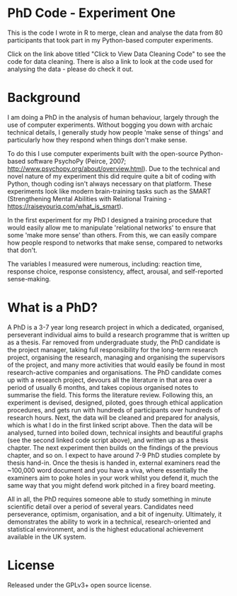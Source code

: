 # PhD Code - Experiment One
This is the code I wrote in R to merge, clean and analyse the data from 80 participants that took part in my Python-based computer experiments.

Click on the link above titled "Click to View Data Cleaning Code" to see the code for data cleaning.
There is also a link to look at the code used for analysing the data - please do check it out.

# Background
I am doing a PhD in the analysis of human behaviour, largely through the use of computer experiments. Without bogging you down with archaic technical details, I generally study how people 'make sense of things' and particularly how they respond when things don't make sense.

To do this I use computer experiments built with the open-source Python-based software PsychoPy (Peirce, 2007; http://www.psychopy.org/about/overview.html). Due to the technical and novel nature of my experiment this did require quite a bit of coding with Python, though coding isn't always necessary on that platform. These experiments look like modern brain-training tasks such as the SMART (Strengthening Mental Abilities with Relational Training - https://raiseyouriq.com/what_is_smart). 

In the first experiment for my PhD I designed a training procedure that would easily allow me to manipulate 'relational networks' to ensure that some 'make more sense' than others. From this, we can easily compare how people respond to networks that make sense, compared to networks that don't.

The variables I measured were numerous, including: reaction time, response choice, response consistency, affect, arousal, and self-reported sense-making.

# What is a PhD?
A PhD is a 3-7 year long research project in which a dedicated, organised, perseverant individual aims to build a research programme that is written up as a thesis. Far removed from undergraduate study, the PhD candidate is the project manager, taking full responsibility for the long-term research project, organising the research, managing and organising the supervisors of the project, and many more activities that would easily be found in most research-active companies and organisations. The PhD candidate comes up with a research project, devours all the literature in that area over a period of usually 6 months, and takes copious organised notes to summarise the field. This forms the literature review. Following this, an experiment is devised, designed, piloted, goes through ethical application procedures, and gets run with hundreds of participants over hundreds of research hours. Next, the data will be cleaned and prepared for analysis, which is what I do in the first linked script above. Then the data will be analysed, turned into boiled down, technical insights and beautiful graphs (see the second linked code script above), and written up as a thesis chapter. The next experiment then builds on the findings of the previous chapter, and so on. I expect to have around 7-9 PhD studies complete by thesis hand-in. Once the thesis is handed in, external examiners read the ~100,000 word document and you have a viva, where essentially the examiners aim to poke holes in your work whilst you defend it, much the same way that you might defend work pitched in a firey board meeting.

All in all, the PhD requires someone able to study something in minute scientific detail over a period of several years. Candidates need perseverance, optimism, organisation, and a bit of ingenuity. Ultimately, it demonstrates the ability to work in a technical, research-oriented and statistical environment, and is the highest educational achievement available in the UK system.

# License
Released under the GPLv3+ open source license.
